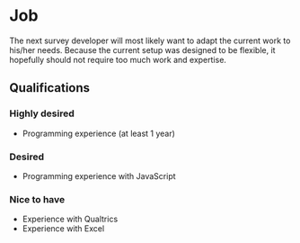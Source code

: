 # Job

The next survey developer will most likely want to adapt the current work to
his/her needs. Because the current setup was designed to be flexible, it
hopefully should not require too much work and expertise.

## Qualifications

### Highly desired
- Programming experience (at least 1 year)

### Desired
- Programming experience with JavaScript

### Nice to have
- Experience with Qualtrics
- Experience with Excel

